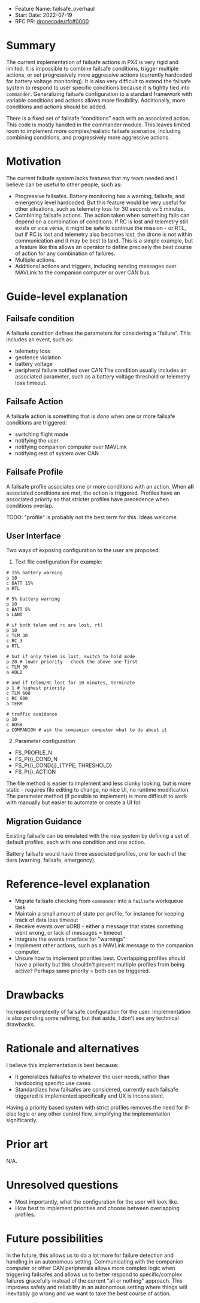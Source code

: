 - Feature Name: failsafe_overhaul
- Start Date: 2022-07-19
- RFC PR: [dronecode/rfc#0000](https://github.com/dronecode/rfc/pull/0000)

# Summary
[summary]: #summary

The current implementation of failsafe actions in PX4 is very rigid and limited.
It is impossible to combine failsafe conditions, trigger multiple actions, or set progressively more aggressive actions (currently hardcoded for battery voltage monitoring).
It is also very difficult to extend the failsafe system to respond to user specific conditions because it is tightly tied into `commander`. Generalizing failsafe configuration to a standard framework with variable conditions and actions allows more flexibility. Additionally, more conditions and actions should be added.

There is a fixed set of failsafe “conditions” each with an associated action. This code is mostly handled in the commander module. This leaves limited room to implement more complex/realistic failsafe scenarios, including combining conditions, and progressively more aggressive actions.

# Motivation
[motivation]: #motivation

The current failsafe system lacks features that my team needed and I believe can be useful to other people, such as:
* Progressive failsafes. Battery monitoring has a warning, failsafe, and emergency level hardcoded. But this feature would be very useful for other situations, such as telemetry loss for 30 seconds vs 5 minutes.
* Combining failsafe actions. The action taken when something fails can depend on a combination of conditions. If RC is lost and telemetry still exists or vice versa, it might be safe to continue the mission - or RTL, but if RC is lost and telemetry also becomes lost, the drone is not within communication and it may be best to land. This is a simple example, but a feature like this allows an operator to define precisely the best course of action for any combination of failures.
* Multiple actions.
* Additional actions and triggers, including sending messages over MAVLink to the companion computer or over CAN bus. 

# Guide-level explanation
[guide-level-explanation]: #guide-level-explanation

## Failsafe condition
A failsafe condition defines the parameters for considering a "failure". This includes an event, such as:
* telemetry loss
* geofence violation
* battery voltage
* peripheral failure notified over CAN
The condition usually includes an associated parameter, such as a battery voltage threshold or telemetry loss timeout.

## Failsafe Action
A failsafe action is something that is *done* when one or more failsafe conditions are triggered:
* switching flight mode
* notifying the user
* notifying companion computer over MAVLink  
* notifying rest of system over CAN

## Failsafe Profile
A failsafe profile associates one or more conditions with an action. When **all** associated conditions are met, the action is triggered.
Profiles have an associated priority so that stricter profiles have precedence when conditions overlap.

TODO: "profile" is probably not the best term for this. Ideas welcome.

## User Interface
Two ways of exposing configuration to the user are proposed:

1. Text file configuration
For example:
```
# 15% battery warning
p 10
c BATT 15%
a RTL

# 5% battery warning
p 10
c BATT 5%
a LAND

# if both telem and rc are lost, rtl
p 10
c TLM 30
c RC 3
a RTL

# but if only telem is lost, switch to hold mode
p 20 # lower priority - check the above one first
c TLM 30
a HOLD

# and if telem/RC lost for 10 minutes, terminate
p 1 # highest priority
c TLM 600
c RC 600
a TERM

# traffic avoidance
p 10
c ADSB
a COMPANION # ask the companion computer what to do about it
```

2. Parameter configuration
* FS_PROFILE_N
* FS_P{i}_COND_N
* FS_P{i}\_COND{j}_{TYPE, THRESHOLD}
* FS_P{i}_ACTION

The file method is easier to implement and less clunky looking, but is more static - requires file editing to change, no nice UI, no runtime modification.
The parameter method (if possible to implement) is more difficult to work with manually but easier to automate or create a UI for.

## Migration Guidance
Existing failsafe can be emulated with the new system by defining a set of default profiles, each with one condition and one action.

Battery failsafe would have three associated profiles, one for each of the tiers (warning, failsafe, emergency).

# Reference-level explanation
[reference-level-explanation]: #reference-level-explanation

* Migrate failsafe checking from `commander` into a `failsafe` workqueue task
* Maintain a small amount of state per profile, for instance for keeping track of data loss timeout
* Receive events over uORB - either a message that states something went wrong, or lack of messages = timeout
* Integrate the events interface for "warnings"
* Implement other actions, such as a MAVLink message to the companion computer.
* Unsure how to implement priorities best. Overlapping profiles should have a priority but this shouldn't prevent multiple profiles from being active? Perhaps same priority = both can be triggered.

# Drawbacks
[drawbacks]: #drawbacks

Increased complexity of failsafe configuration for the user. Implementation is also pending some refining, but that aside, I don't see any technical drawbacks.

# Rationale and alternatives
[rationale-and-alternatives]: #rationale-and-alternatives

I believe this implementation is best because:
* It generalizes failsafes to whatever the user needs, rather than hardcoding specific use cases
* Standardizes how failsafes are considered, currently each failsafe triggered is implemented specifically and UX is inconsistent.

Having a priority based system with strict profiles removes the need for if-else logic or any other control flow, simplifying the implementation significantly.

# Prior art
[prior-art]: #prior-art

N/A.

# Unresolved questions
[unresolved-questions]: #unresolved-questions

* Most importantly, what the configuration for the user will look like.
* How best to implement priorities and choose between overlapping profiles.

# Future possibilities
[future-possibilities]: #future-possibilities

In the future, this allows us to do a lot more for failure detection and handling in an autonomous setting. Communicating with the companion computer or other CAN peripherals allows more complex logic when triggering failsafes and allows us to better respond to specific/complex failures gracefully instead of the current "all or nothing" approach. This improves safety and reliability in an autonomous setting where things will inevitably go wrong and we want to take the best course of action.
